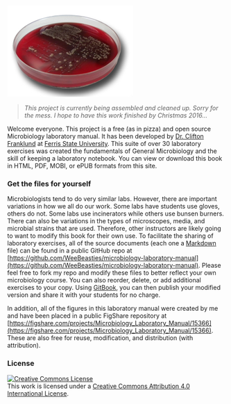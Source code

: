 
![Blood agar](/assets/blood.jpg)

>_This project is currently being assembled and cleaned up. Sorry for the mess. I hope to have this work finished by Christmas 2016..._

Welcome everyone. This project is a free (as in pizza) and open source Microbiology laboratory manual. It has been developed by [Dr. Clifton Franklund](http://franklund-micro.com) at [Ferris State University](http://www.ferris.edu). This suite of over 30 laboratory exercises was created the fundamentals of General Microbiology and the skill of keeping a laboratory notebook. You can view or download this book in HTML, PDF, MOBI, or ePUB formats from this site.

### Get the files for yourself

Microbiologists tend to do very similar labs. However, there are important variations in how we all do our work. Some labs have students use gloves, others do not. Some labs use incinerators while others use bunsen burners. There can also be variations in the types of microscopes, media, and microbial strains that are used. Therefore, other instructors are likely going to want to modify this book for their own use.  To facilitate the sharing of laboratory exercises, all of the source documents (each one a [Markdown](https://daringfireball.net/projects/markdown/) file) can be found in a public GitHub repo at [https://github.com/WeeBeasties/microbiology-laboratory-manual](https://github.com/WeeBeasties/microbiology-laboratory-manual). Please feel free to fork my repo and modify these files to better reflect your own microbiology course. You can also reorder, delete, or add additional exercises to your copy. Using [GitBook](http://www.gitbook.com), you can then publish your modified version and share it with your students for no charge.

In addition, all of the figures in this laboratory manual were created by me and have been placed in a public FigShare repository at [https://figshare.com/projects/Microbiology_Laboratory_Manual/15366](https://figshare.com/projects/Microbiology_Laboratory_Manual/15366). These are also free for reuse, modification, and distribution (with attribution).

### License

<a rel="license" href="http://creativecommons.org/licenses/by/4.0/"><img alt="Creative Commons License" style="border-width:0" src="https://i.creativecommons.org/l/by/4.0/88x31.png" /></a><br />This work is licensed under a <a rel="license" href="http://creativecommons.org/licenses/by/4.0/">Creative Commons Attribution 4.0 International License</a>.
